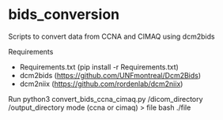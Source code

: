# bids_conversion
Scripts to convert data from CCNA and CIMAQ using dcm2bids

Requirements
* Requirements.txt (pip install -r Requirements.txt)
* dcm2bids (https://github.com/UNFmontreal/Dcm2Bids)
* dcm2niix (https://github.com/rordenlab/dcm2niix)

Run
python3 convert_bids_ccna_cimaq.py /dicom_directory /output_directory mode (ccna or cimaq) > file
bash ./file
